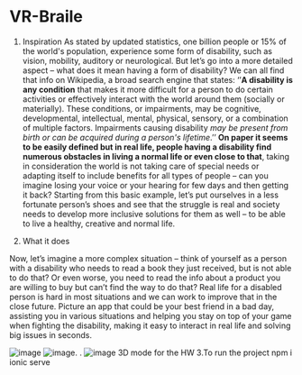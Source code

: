 # VR-Braile
1. Inspiration
As stated by updated statistics, one billion people or 15% of the world's population, experience some form of disability, such as vision, mobility, auditory or neurological.
But let’s go into a more detailed aspect – what does it mean having a form of disability?
We can all find that info on Wikipedia, a broad search engine that states: ‘’**A disability is any condition** that makes it more difficult for a person to do certain activities or effectively interact with the world around them (socially or materially). These conditions, or impairments, may be cognitive, developmental, intellectual, mental, physical, sensory, or a combination of multiple factors. Impairments causing disability _may be present from birth or can be acquired during a person's lifetime_.’’
**On paper it seems to be easily defined but in real life, people having a disability find numerous obstacles in living a normal life or even close to that**, taking in consideration the world is not taking care of special needs or adapting itself to include benefits for all types of people – can you imagine losing your voice or your hearing for few days and then getting it back? Starting from this basic example, let’s put ourselves in a less fortunate person’s shoes and see that the struggle is real and society needs to develop more inclusive solutions for them as well – to be able to live a healthy, creative and normal life.

2. What it does

Now, let’s imagine a more complex situation – think of yourself as a person with a disability who needs to read a book they just received, but is not able to do that? Or even worse, you need to read the info about a product you are willing to buy but can’t find the way to do that?
Real life for a disabled person is hard in most situations and we can work to improve that in the close future.
Picture an app that could be your best friend in a bad day, assisting you in various situations and helping you stay on top of your game when fighting the disability, making it easy to interact in real life and solving big issues in seconds.


![image](https://user-images.githubusercontent.com/30676596/138558518-5bb93abd-37a7-4f2d-b31b-2621b0714d46.png)
![image](https://user-images.githubusercontent.com/30676596/138558559-d66b7451-5bd1-42d5-86e3-5d3a827e5061.png).
.
![image](https://user-images.githubusercontent.com/30676596/138558731-0a6d9d6e-cc62-4c97-a27d-319a331822f2.png)
3D mode for the HW
3.To run the project 
npm i
ionic serve 
